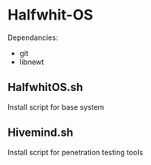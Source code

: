 # Halfwhit-OS
Dependancies:
- git
- libnewt
## HalfwhitOS.sh
Install script for base system
## Hivemind.sh
Install script for penetration testing tools

